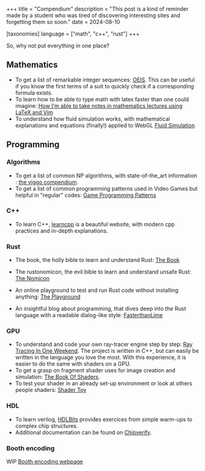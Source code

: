+++
title = "Compendium"
description = "This post is a kind of reminder made by a student who was tired of discovering interesting sites and forgetting them so soon."
date = 2024-08-10

[taxonomies]
language = ["math", "c++", "rust"]
+++

So, why not put everything in one place?

## Mathematics

- To get a list of remarkable integer sequences: [OEIS](https://oeis.org/). This can be useful if you know the first terms of a suit to quickly check if a corresponding formula exists.
- To learn how to be able to type math with latex faster than one could imagine: [How I'm able to take notes in mathematics lectures using LaTeX and Vim](https://castel.dev/post/lecture-notes-1/)
- To understand how fluid simulation works, with mathematical explanations and equations (finally!) applied to WebGL [Fluid Simulation](https://jamie-wong.com/2016/08/05/webgl-fluid-simulation/)

## Programming

### Algorithms

- To get a list of common NP algorithms, with state-of-the_art information : [the viggo compendium](https://www.csc.kth.se/tcs/compendium/).
- To get a list of common programming patterns used in Video Games but helpful in "regular" codes: [Game Programming Patterns](https://gameprogrammingpatterns.com/)

### C++

- To learn C++, [learncpp](https://www.learncpp.com/) is a beautiful website, with modern cpp practices and in-depth explanations.

### Rust

- The book, the holly bible to learn and understand Rust: [The Book](https://doc.rust-lang.org/book/)
- The rustonomicon, the evil bible to learn and understand unsafe Rust: [The Nomicon](https://doc.rust-lang.org/nomicon/)

- An online playground to test and run Rust code without installing anything: [The Playground](https://play.rust-lang.org/)
- An insightful blog about programming, that dives deep into the Rust language with a readable dialog-like style: [FasterthanLime](https://fasterthanli.me/)

### GPU

- To understand and code your own ray-tracer engine step by step: [Ray Tracing In One Weekend](https://raytracing.github.io/books/RayTracingInOneWeekend.html). The project is written in C++, but can easily be written in the language you love the most. With this experience, it is easier to do the same with shaders on a GPU.
- To get a grasp on fragment shader uses for image creation and simulation: [The Book Of Shaders](https://thebookofshaders.com/).
- To test your shader in an already set-up environment or look at others people shaders: [Shader Toy](https://www.shadertoy.com)

### HDL

- To learn verilog, [HDLBits](https://hdlbits.01xz.net/wiki/Main_Page) provides exercices from simple warm-ups to complex chip structures.
- Additional documentation can be found on [Chipverify](https://www.chipverify.com/).

### Booth encoding

WIP
[Booth encoding webpage](/booth/index.html)
